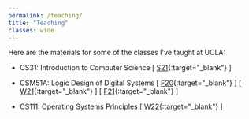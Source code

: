 ```yaml
---
permalink: /teaching/
title: "Teaching"
classes: wide
---
```


Here are the materials for some of the classes I've taught at UCLA:

* CS31: Introduction to Computer Science \[ [S21](https://drive.google.com/drive/folders/18bo-RcyiEPfEC5Z9wIk782bVusvXXxIW?usp=sharing){:target="_blank"} \]

* CSM51A: Logic Design of Digital Systems \[ [F20](https://drive.google.com/drive/folders/1LSQojlXTlPYty2Oow2br3BVZXE9c4F3H?usp=sharing){:target="_blank"} \] \[ [W21](https://drive.google.com/drive/folders/1GnanyRTBdKAF6j5CMjpqTcQ1LiCmhkd5?usp=sharing){:target="_blank"} \] \[ [F21](https://drive.google.com/drive/folders/1mD8kcQ-C06Y1S1BbtFC_Ff0r5kdZgXA2?usp=sharing){:target="_blank"} \]

* CS111: Operating Systems Principles \[ [W22](https://drive.google.com/drive/folders/1XsW2CA02AnRRf00ThkmxFzXBUh_diILp?usp=sharing){:target="_blank"} \]